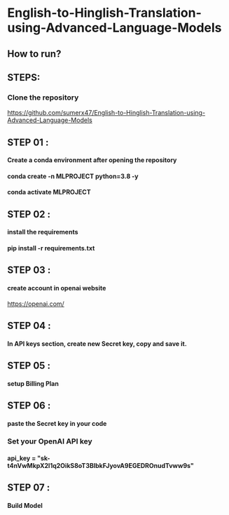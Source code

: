 # English-to-Hinglish-Translation-using-Advanced-Language-Models

## How to run?

## STEPS:
### Clone the repository

https://github.com/sumerx47/English-to-Hinglish-Translation-using-Advanced-Language-Models

## STEP 01 : 
#### Create a conda environment after opening the repository
#### conda create -n MLPROJECT python=3.8 -y
#### conda activate MLPROJECT

## STEP 02 : 
#### install the requirements
#### pip install -r requirements.txt

## STEP 03 : 
#### create account in openai website
https://openai.com/

## STEP 04 : 
#### In API keys section, create new Secret key, copy and save it.

## STEP 05 : 
#### setup Billing Plan

## STEP 06 : 
#### paste the Secret key in your code
### Set your OpenAI API key
#### api_key = "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"

## STEP 07 : 
#### Build Model 
